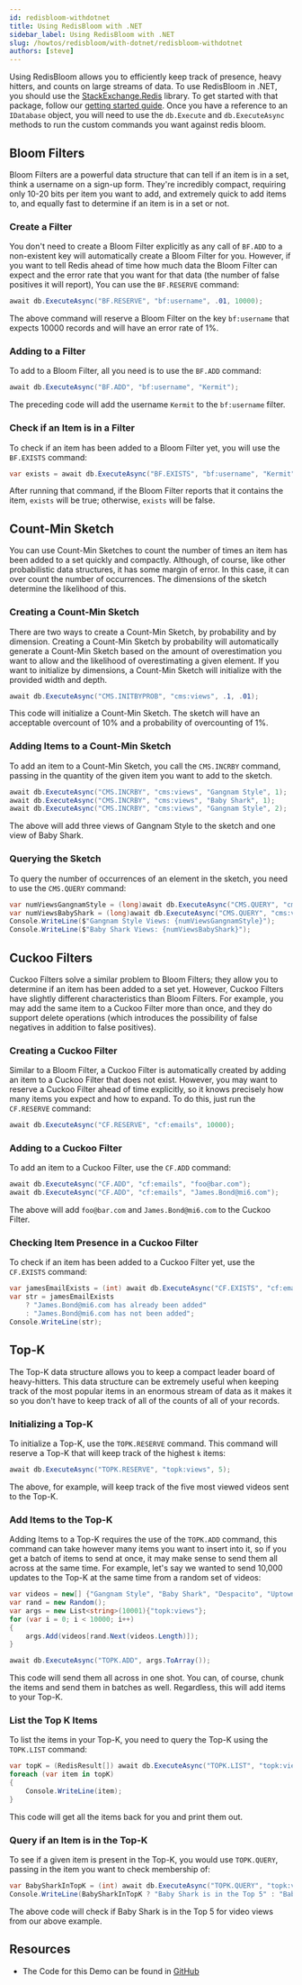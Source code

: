 ```yaml
---
id: redisbloom-withdotnet
title: Using RedisBloom with .NET
sidebar_label: Using RedisBloom with .NET
slug: /howtos/redisbloom/with-dotnet/redisbloom-withdotnet
authors: [steve]
---
```


Using RedisBloom allows you to efficiently keep track of presence, heavy hitters, and counts on large streams of data. To use RedisBloom in .NET, you should use the [StackExchange.Redis](https://github.com/stackexchange/stackexchange.redis) library. To get started with that package, follow our [getting started guide](https://developer.redis.com/develop/dotnet/). Once you have a reference to an `IDatabase` object, you will need to use the `db.Execute` and `db.ExecuteAsync` methods to run the custom commands you want against redis bloom.

## Bloom Filters

Bloom Filters are a powerful data structure that can tell if an item is in a set, think a username on a sign-up form. They're incredibly compact, requiring only 10-20 bits per item you want to add, and extremely quick to add items to, and equally fast to determine if an item is in a set or not. 

### Create a Filter

You don't need to create a Bloom Filter explicitly as any call of `BF.ADD` to a non-existent key will automatically create a Bloom Filter for you. However, if you want to tell Redis ahead of time how much data the Bloom Filter can expect and the error rate that you want for that data (the number of false positives it will report), You can use the `BF.RESERVE` command:

```csharp
await db.ExecuteAsync("BF.RESERVE", "bf:username", .01, 10000);
```

The above command will reserve a Bloom Filter on the key `bf:username` that expects 10000 records and will have an error rate of 1%.

### Adding to a Filter

To add to a Bloom Filter, all you need is to use the `BF.ADD` command:

```csharp
await db.ExecuteAsync("BF.ADD", "bf:username", "Kermit");
```

The preceding code will add the username `Kermit` to the `bf:username` filter.

### Check if an Item is in a Filter

To check if an item has been added to a Bloom Filter yet, you will use the `BF.EXISTS` command:

```csharp
var exists = await db.ExecuteAsync("BF.EXISTS", "bf:username", "Kermit") == 1; 
```

After running that command, if the Bloom Filter reports that it contains the item, `exists` will be true; otherwise, `exists` will be false.

## Count-Min Sketch

You can use Count-Min Sketches to count the number of times an item has been added to a set quickly and compactly. Although, of course, like other probabilistic data structures, it has some margin of error. In this case, it can over count the number of occurrences. The dimensions of the sketch determine the likelihood of this.

### Creating a Count-Min Sketch

There are two ways to create a Count-Min Sketch, by probability and by dimension. Creating a Count-Min Sketch by probability will automatically generate a Count-Min Sketch based on the amount of overestimation you want to allow and the likelihood of overestimating a given element. If you want to initialize by dimensions, a Count-Min Sketch will initialize with the provided width and depth.

```csharp
await db.ExecuteAsync("CMS.INITBYPROB", "cms:views", .1, .01);
```
This code will initialize a Count-Min Sketch. The sketch will have an acceptable overcount of 10% and a probability of overcounting of 1%.

### Adding Items to a Count-Min Sketch

To add an item to a Count-Min Sketch, you call the `CMS.INCRBY` command, passing in the quantity of the given item you want to add to the sketch.

```csharp
await db.ExecuteAsync("CMS.INCRBY", "cms:views", "Gangnam Style", 1);
await db.ExecuteAsync("CMS.INCRBY", "cms:views", "Baby Shark", 1);
await db.ExecuteAsync("CMS.INCRBY", "cms:views", "Gangnam Style", 2);
```

The above will add three views of Gangnam Style to the sketch and one view of Baby Shark.

### Querying the Sketch

To query the number of occurrences of an element in the sketch, you need to use the `CMS.QUERY` command:

```csharp
var numViewsGangnamStyle = (long)await db.ExecuteAsync("CMS.QUERY", "cms:views", "Gangnam Style");
var numViewsBabyShark = (long)await db.ExecuteAsync("CMS.QUERY", "cms:views", "Baby Shark");
Console.WriteLine($"Gangnam Style Views: {numViewsGangnamStyle}");
Console.WriteLine($"Baby Shark Views: {numViewsBabyShark}");
```

## Cuckoo Filters

Cuckoo Filters solve a similar problem to Bloom Filters; they allow you to determine if an item has been added to a set yet. However, Cuckoo Filters have slightly different characteristics than Bloom Filters. For example, you may add the same item to a Cuckoo Filter more than once, and they do support delete operations (which introduces the possibility of false negatives in addition to false positives).

### Creating a Cuckoo Filter

Similar to a Bloom Filter, a Cuckoo Filter is automatically created by adding an item to a Cuckoo Filter that does not exist. However, you may want to reserve a Cuckoo Filter ahead of time explicitly, so it knows precisely how many items you expect and how to expand. To do this, just run the `CF.RESERVE` command:

```csharp
await db.ExecuteAsync("CF.RESERVE", "cf:emails", 10000);
```

### Adding to a Cuckoo Filter

To add an item to a Cuckoo Filter, use the `CF.ADD` command:

```csharp
await db.ExecuteAsync("CF.ADD", "cf:emails", "foo@bar.com");
await db.ExecuteAsync("CF.ADD", "cf:emails", "James.Bond@mi6.com");
```

The above will add `foo@bar.com` and `James.Bond@mi6.com` to the Cuckoo Filter.

### Checking Item Presence in a Cuckoo Filter

To check if an item has been added to a Cuckoo Filter yet, use the `CF.EXISTS` command:

```csharp
var jamesEmailExists = (int) await db.ExecuteAsync("CF.EXISTS", "cf:emails", "James.Bond@mi6.com") == 1;
var str = jamesEmailExists
    ? "James.Bond@mi6.com has already been added"
    : "James.Bond@mi6.com has not been added";
Console.WriteLine(str);
```

## Top-K

The Top-K data structure allows you to keep a compact leader board of heavy-hitters. This data structure can be extremely useful when keeping track of the most popular items in an enormous stream of data as it makes it so you don't have to keep track of all of the counts of all of your records.

### Initializing a Top-K

To initialize a Top-K, use the `TOPK.RESERVE` command. This command will reserve a Top-K that will keep track of the highest `k` items:

```csharp
await db.ExecuteAsync("TOPK.RESERVE", "topk:views", 5);
```

The above, for example, will keep track of the five most viewed videos sent to the Top-K.

### Add Items to the Top-K

Adding Items to a Top-K requires the use of the `TOPK.ADD` command, this command can take however many items you want to insert into it, so if you get a batch of items to send at once, it may make sense to send them all across at the same time. For example, let's say we wanted to send 10,000 updates to the Top-K at the same time from a random set of videos:

```csharp
var videos = new[] {"Gangnam Style", "Baby Shark", "Despacito", "Uptown Funk", "See You Again", "Hello", "Roar", "Sorry"};
var rand = new Random();
var args = new List<string>(10001){"topk:views"};
for (var i = 0; i < 10000; i++)
{
    args.Add(videos[rand.Next(videos.Length)]);
}

await db.ExecuteAsync("TOPK.ADD", args.ToArray());
```

This code will send them all across in one shot. You can, of course, chunk the items and send them in batches as well. Regardless, this will add items to your Top-K.

### List the Top K Items

To list the items in your Top-K, you need to query the Top-K using the `TOPK.LIST` command:

```csharp
var topK = (RedisResult[]) await db.ExecuteAsync("TOPK.LIST", "topk:views");
foreach (var item in topK)
{
    Console.WriteLine(item);
}
```

This code will get all the items back for you and print them out.

### Query if an Item is in the Top-K

To see if a given item is present in the Top-K, you would use `TOPK.QUERY`, passing in the item you want to check membership of:

```csharp
var BabySharkInTopK = (int) await db.ExecuteAsync("TOPK.QUERY", "topk:views", "Baby Shark") == 1;
Console.WriteLine(BabySharkInTopK ? "Baby Shark is in the Top 5" : "Baby Shark is Not in the Top 5" );
```

The above code will check if Baby Shark is in the Top 5 for video views from our above example.

## Resources

* The Code for this Demo can be found in [GitHub](https://github.com/redis-developer/redis-bloom-dotnet-demo)